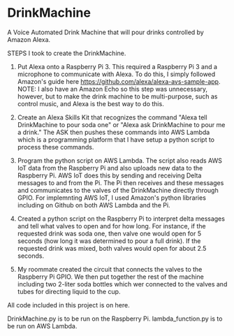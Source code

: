 # DrinkMachine
A Voice Automated Drink Machine that will pour drinks controlled by Amazon Alexa.

STEPS I took to create the DrinkMachine.

1. Put Alexa onto a Raspberry Pi 3. This required a Raspberry Pi 3 and a microphone to communicate with Alexa. To do this, I simply followed Amazon's guide here https://github.com/alexa/alexa-avs-sample-app. NOTE: I also have an Amazon Echo so this step was unnecessary, however,  but to make the drink machine to be multi-purpose, such as control music, and Alexa is the best way to do this.

2. Create an Alexa Skills Kit that recognizes the command "Alexa tell DrinkMachine to pour soda one" or "Alexa ask DrinkMachine to pour me a drink." The ASK then pushes these commands into AWS Lambda which is a programming platform that I have setup a python script to process these commands.

3. Program the python script on AWS Lambda. The script also reads AWS IoT data from the Raspberry Pi and also uploads new data to the Raspberry Pi. AWS IoT does this by sending and receiving Delta messages to and from the Pi. The Pi then receives and these messages and communicates to the valves of the DrinkMachine directly through GPIO. For implemnting AWS IoT, I used Amazon's python libraries including on Github on both AWS Lambda and the Pi. 

4. Created a python script on the Raspberry Pi to interpret delta messages and tell what valves to open and for how long. For instance, if the requested drink was soda one, then valve one would open for 5 seconds (how long it was determined to pour a full drink). If the requested drink was mixed, both valves would open for about 2.5 seconds.

5. My roommate created the circuit that connects the valves to the Raspberry Pi GPIO. We then put together the rest of the machine including two 2-liter soda bottles which wer connected to the valves and tubes for directing liquid to the cup. 

All code included in this project is on here.

DrinkMachine.py is to be run on the Raspberry Pi.
lambda_function.py is to be run on AWS Lambda.
